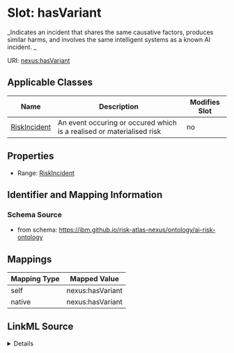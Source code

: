 

# Slot: hasVariant


_Indicates an incident that shares the same causative factors, produces similar harms, and involves the same intelligent systems as a known AI incident. _





URI: [nexus:hasVariant](https://ibm.github.io/risk-atlas-nexus/ontology/hasVariant)



<!-- no inheritance hierarchy -->





## Applicable Classes

| Name | Description | Modifies Slot |
| --- | --- | --- |
| [RiskIncident](RiskIncident.md) | An event occuring or occured which is a realised or materialised risk |  no  |







## Properties

* Range: [RiskIncident](RiskIncident.md)





## Identifier and Mapping Information







### Schema Source


* from schema: https://ibm.github.io/risk-atlas-nexus/ontology/ai-risk-ontology




## Mappings

| Mapping Type | Mapped Value |
| ---  | ---  |
| self | nexus:hasVariant |
| native | nexus:hasVariant |




## LinkML Source

<details>
```yaml
name: hasVariant
description: 'Indicates an incident that shares the same causative factors, produces
  similar harms, and involves the same intelligent systems as a known AI incident. '
from_schema: https://ibm.github.io/risk-atlas-nexus/ontology/ai-risk-ontology
rank: 1000
domain: RiskIncident
alias: hasVariant
domain_of:
- RiskIncident
range: RiskIncident

```
</details>
